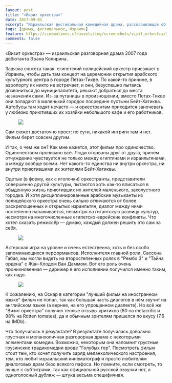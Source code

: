 ```yaml
---
layout: post
title: "«Визит оркестра»"
date: 2017-09-01
excerpt: "Израильская фестивальная комедийная драма, рассказывающая об египетском оркестре, заблудившимся где-то в Израиле."
tags: [драма, фестивальное, Израиль]
feature: https://cinematimes.cf/assets/img/screenshots/vizit_orkestra/3.png
comments: false
---
```

«Визит оркестра» — израильская разговорная драма 2007 года дебютанта Эрана Колирина.

Завязка сюжета такая: египетский полицейский оркестр приезжает в Израиль, чтобы дать там концерт на церемонии открытия арабского культурного центра в городе Петах-Тикве. По какой-то причине, в аэропорту их никто не встречает, и они, безуспешно пытаясь дозвониться до муниципалитета, решают добраться до места назначения сами. Из-за путаницы в произношении, вместо Петах-Тикве они попадают в маленький городок посредине пустыни Бейт-Хатиква. Автобусы там ходят нечасто — и оркестрантам приходится заночевать у любезно приютивших их хозяйки небольшого кафе и его работников.

<figure>
		<a href="https://cinematimes.cf/assets/img/vizit_orkestra/3.png"><img src="https://cinematimes.cf/assets/img/screenshots/vizit_orkestra/2.png"></a>
</figure>
Сам сюжет достаточно прост: по сути, никакой интриги там и нет. Фильм берет совсем другим.

И так, о чем же он? Как мне кажется, этот фильм про одиночество. Одиночеством пронизано всё. Люди оторваны друг от друга, причем отчуждение чувствуется не только между египтянами и израильтянами, а между вообще всеми. Нет какого-то единства ни внутри оркестра, ни внутри приютившими их жителями Бейт-Хатиквы.

Одетые (в форму, как с иголочки) оркестранты, представители совершенно другой культуры, пытаются хоть как-то вписаться в обыденную жизнь приютивших их жителей маленького, захолустного городка. И хотя дисциплинированные арабские музыканты из полицейского оркестра очень сильно отличаются от более раскрепощенных и открытых израильтян, диалог между ними постепенно налаживается, несмотря на гигантскую разницу культур, несмотря на многочисленные египетско-еврейские конфликты. Что хотел сказать режиссёр — думаю, каждый должен решить это сам за себя.


<figure>
		<a href="https://cinematimes.cf/assets/img/vizit_orkestra/3.png"><img src="https://cinematimes.cf/assets/img/screenshots/vizit_orkestra/1.png"></a>
</figure>
Актерская игра на уровне и очень естественна, хоть и без особо запоминающихся перформансов. Исполнителя главной роли, Сассона Габая, мы могли видеть на второстепенных ролях в "Рембо 3" и "Тайна ордена" с Жан-Клодом Ван Даммом. Вот его роль очень проникновенная — дирижер в его исполнении получился именно таким, как надо.


<figure>
		<a href="https://cinematimes.cf/assets/img/vizit_orkestra/3.png"><img src="https://cinematimes.cf/assets/img/screenshots/vizit_orkestra/4.png"></a>
</figure>
К сожалению, на Оскар в категории "лучший фильм на иностранном языке" фильм не попал, так как большая часть диалогов в нём звучит на английском языке (а вернее, на его упрощенном диалекте). Но всё же "Визит оркестра" получил теплые отзывы критиков (80 на metacritic и 98% на Rotten tomates), да и обычным зрителям пришелся по вкусу (7.6 на IMDb).

Что получилось в результате? В результате получилась довольно грустная и меланхоличная разговорная драма с некоторыми элементами комедии. Возможно, некоторым она напомнит грустные грузинские традикомедии вроде "Голубых гор". Посмотреть фильм стоит тем, кто хочет получить заряд меланхолического настроения, тем, кто любит израильский кинематограф и просто любителям диалоговых драм безо всякого пафоса. Но помните, если смотреть, то лучше с субтитрами, так как официальной русской озвучки нет, а одноголосный дубляж — штука весьма специфичная.
